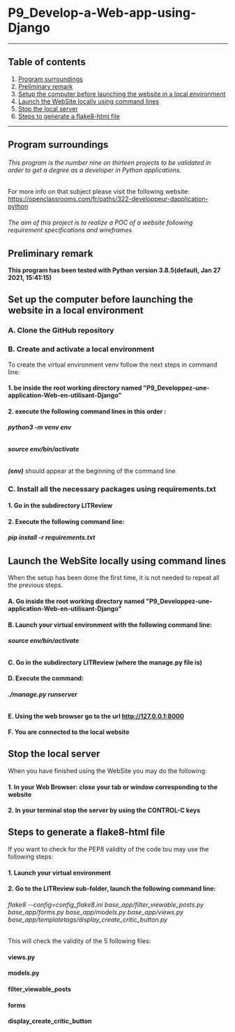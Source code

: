 # P9_Develop-a-Web-app-using-Django

***
## Table of contents
1. [Program surroundings](#program-surroundings)
2. [Preliminary remark](#preliminary-remark)
3. [Setup the computer before launching the website in a local environment](#setup-the-computer-before-launching-the-website-in-a-local-environment)
4. [Launch the WebSite locally  using command lines](#launch-the-WebSite-locally-using-command-lines)
5. [Stop the local server](#stop-the-local-server)
6. [Steps to generate a flake8-html file](#steps-to-generate-a-flake8-html-file)
***


## Program surroundings

###### This program is the number nine on thirteen projects to be validated in order to get a degree as a developer in Python applications.  

For more info on that subject please visit the following website:  
https://openclassrooms.com/fr/paths/322-developpeur-dapplication-python
  

###### The aim of this project is to realize a POC of a website following requirement specifications and wireframes

## Preliminary remark
**This program has been tested with Python version 3.8.5(default, Jan 27 2021, 15:41:15)**     


## Set up the computer before launching the website in a local environment

### A. Clone the GitHub repository

### B. Create and activate a local environment
To create the virtual environment venv follow the next steps in command line:   
#### 1. be inside the root working directory named "P9_Developpez-une-application-Web-en-utilisant-Django"   
#### 2. execute the following command lines in this order :      
###### **python3 -m venv env**  
###### **source env/bin/activate**

***(env)*** should appear at the beginning of the command line   

### C. Install all the necessary packages using requirements.txt  
#### 1. Go in the subdirectory LITReview
#### 2. Execute the following command line: 
###### **pip install -r requirements.txt**


## Launch the WebSite locally  using command lines
When the setup has been done the first time, it is not needed to repeat all the previous steps.   
#### A. Go inside the root working directory named "P9_Developpez-une-application-Web-en-utilisant-Django"
#### B. Launch your virtual environment with the following command line:
###### **source env/bin/activate**   
#### C. Go in the subdirectory LITReview (where the manage.py file is)
#### D. Execute the command:
###### **./manage.py runserver**    
#### E. Using the web browser go to the url **http://127.0.0.1:8000**    
#### F. You are connected to the local website    

## Stop the local server
When you have finished using the WebSite you may do the following:
#### 1. In your Web Browser: close your tab or window corresponding to the website
#### 2. In your terminal stop the server by using the CONTROL-C keys
   
## Steps to generate a flake8-html file    
If you want to check for the PEP8 validity of the code tou may use the following steps:    
#### 1. Launch your virtual environment  
#### 2. Go to the LITReview sub-folder, launch the following command line:   
###### flake8 --config=config_flake8.ini base_app/filter_viewable_posts.py base_app/forms.py base_app/models.py base_app/views.py base_app/templatetags/display_create_critic_button.py
This will check the validity of the 5 following files:
#### views.py
#### models.py
#### filter_viewable_posts
#### forms
#### display_create_critic_button

